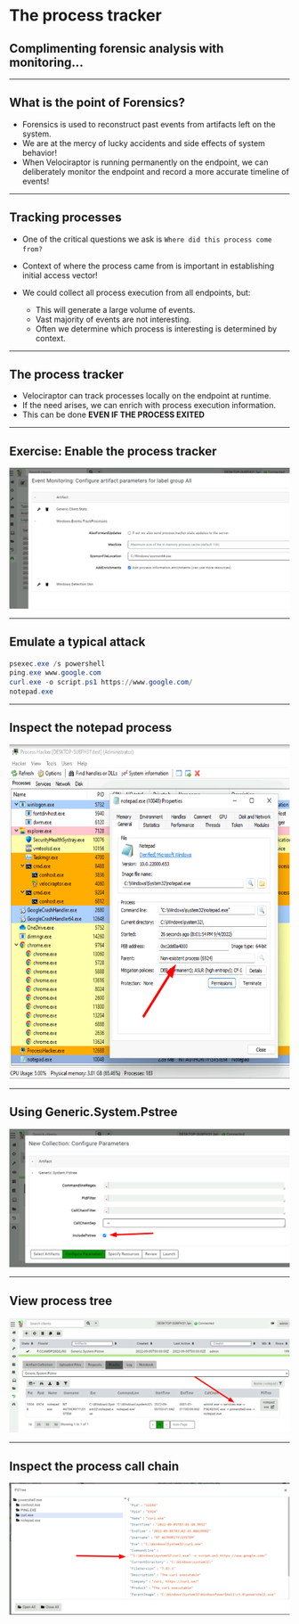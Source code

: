 
<!-- .slide: class="title" -->
# The process tracker

## Complimenting forensic analysis with monitoring...

---

<!-- .slide: class="content" -->
## What is the point of Forensics?

* Forensics is used to reconstruct past events from artifacts left on
  the system.
* We are at the mercy of lucky accidents and side effects of system
  behavior!
* When Velociraptor is running permanently on the endpoint, we can
  deliberately monitor the endpoint and record a more accurate
  timeline of events!

---

<!-- .slide: class="content" -->
## Tracking processes

* One of the critical questions we ask is `Where did this process come
  from?`

* Context of where the process came from is important in establishing
  initial access vector!

* We could collect all process execution from all endpoints, but:
    * This will generate a large volume of events.
    * Vast majority of events are not interesting.
    * Often we determine which process is interesting is determined by
      context.

---

<!-- .slide: class="content" -->
## The process tracker

* Velociraptor can track processes locally on the endpoint at runtime.
* If the need arises, we can enrich with process execution information.
* This can be done **EVEN IF THE PROCESS EXITED**

---

<!-- .slide: class="full_screen_diagram" -->
## Exercise: Enable the process tracker

![](enable-process-tracker.png)

---

<!-- .slide: class="content" -->
## Emulate a typical attack

```powershell
psexec.exe /s powershell
ping.exe www.google.com
curl.exe -o script.ps1 https://www.google.com/
notepad.exe
```

---

<!-- .slide: class="full_screen_diagram" -->
## Inspect the notepad process

<img src="process_hacker.png" style="height: 600px">

---

<!-- .slide: class="content" -->
## Using Generic.System.Pstree

![](collecting_pstree.png)

---

<!-- .slide: class="content" -->
## View process tree

![](pstree.png)

---

<!-- .slide: class="content" -->
## Inspect the process call chain

![](powershell_pstree.png)
